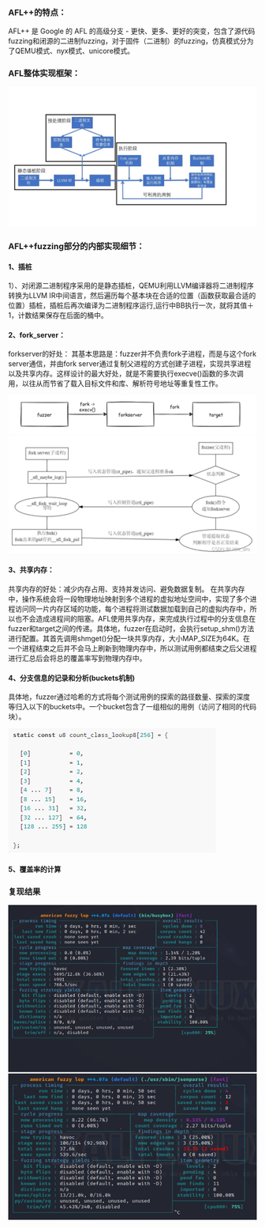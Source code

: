 ### AFL++的特点：
AFL++ 是 Google 的 AFL 的高级分支 - 更快、更多、更好的突变，包含了源代码fuzzing和闭源的二进制fuzzing，对于固件（二进制）的fuzzing，仿真模式分为了QEMU模式、nyx模式、unicore模式。

### AFL整体实现框架：
![image](https://github.com/Cyber-Security-Team/binary_function_similarity/blob/main/image/AFL%E6%95%B4%E4%BD%93%E6%B5%81%E7%A8%8B%E5%9B%BE.jpg)

### AFL++fuzzing部分的内部实现细节：

#### 1、插桩
1）、对闭源二进制程序采用的是静态插桩，QEMU利用LLVM编译器将二进制程序转换为LLVM IR中间语言，然后遍历每个基本块在合适的位置（函数获取最合适的位置）插桩，插桩后再次编译为二进制程序运行,运行中BB执行一次，就将其值＋1，计数结果保存在后面的桶中。

#### 2、fork_server：
forkserver的好处：
其基本思路是：fuzzer并不负责fork子进程，而是与这个fork server通信，并由fork server通过复制父进程的方式创建子进程，实现共享进程以及共享内存。这样设计的最大好处，就是不需要执行execve()函数的多次调用，以往从而节省了载入目标文件和库、解析符号地址等重复性工作。

![image](https://github.com/Cyber-Security-Team/binary_function_similarity/blob/main/image/fork_server_1.png)    
![image](https://github.com/Cyber-Security-Team/binary_function_similarity/blob/main/image/fork_server_2.png)

#### 3、共享内存：
共享内存的好处：减少内存占用、支持并发访问、避免数据复制。
在共享内存中，操作系统会将一段物理地址映射到多个进程的虚拟地址空间中，实现了多个进程访问同一片内存区域的功能，每个进程将测试数据加载到自己的虚拟内存中，所以也不会造成进程间的阻塞。AFL使用共享内存，来完成执行过程中的分支信息在fuzzer和target之间的传递。具体地，fuzzer在启动时，会执行setup_shm()方法进行配置。其首先调用shmget()分配一块共享内存，大小MAP_SIZE为64K。在一个进程结束之后并不会马上刷新到物理内存中，所以测试用例都结束之后父进程进行汇总后会将总的覆盖率写到物理内存中。

#### 4、分支信息的记录和分析(buckets机制)
具体地，fuzzer通过哈希的方式将每个测试用例的探索的路径数量、探索的深度等归入以下的buckets中。一个bucket包含了一组相似的用例（访问了相同的代码块）。

![image](https://github.com/Cyber-Security-Team/binary_function_similarity/blob/main/image/%E5%88%86%E6%94%AF%E4%BF%A1%E6%81%AF%E7%9A%84%E8%AE%B0%E5%BD%95.png)

#### 5、覆盖率的计算


### 复现结果
![image](https://github.com/Cyber-Security-Team/binary_function_similarity/blob/main/image/%E7%BD%91%E7%BB%9C%E6%91%84%E5%83%8F%E5%A4%B4%E5%9B%BA%E4%BB%B6.png)
![image](https://github.com/Cyber-Security-Team/binary_function_similarity/blob/main/image/RV130.png)

